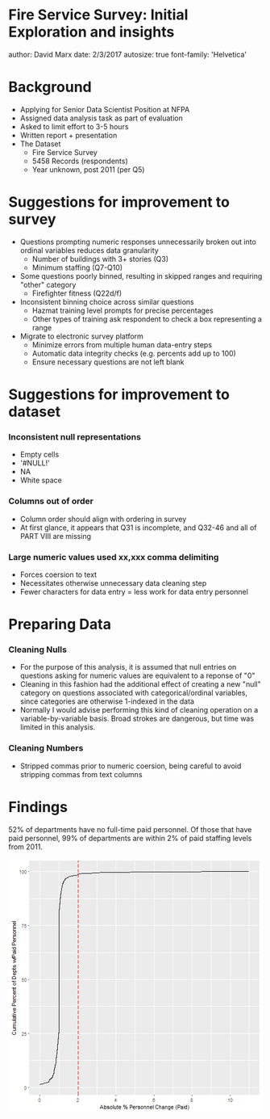 Fire Service Survey: Initial Exploration and insights
========================================================
author: David Marx
date: 2/3/2017
autosize: true
font-family: 'Helvetica'




Background
========================================================

* Applying for Senior Data Scientist Position at NFPA
* Assigned data analysis task as part of evaluation
* Asked to limit effort to 3-5 hours
* Written report + presentation
* The Dataset
  * Fire Service Survey
  * 5458 Records (respondents)
  * Year unknown, post 2011 (per Q5)

Suggestions for improvement to survey
========================================================

* Questions prompting numeric responses unnecessarily broken out into ordinal variables reduces data granularity
  * Number of buildings with 3+ stories (Q3)
  * Minimum staffing (Q7-Q10)
* Some questions poorly binned, resulting in skipped ranges and requiring "other" category
  * Firefighter fitness (Q22d/f)
* Inconsistent binning choice across similar questions
  * Hazmat training level prompts for precise percentages
  * Other types of training ask respondent to check a box representing a range
* Migrate to electronic survey platform
  * Minimize errors from multiple human data-entry steps
  * Automatic data integrity checks (e.g. percents add up to 100)
  * Ensure necessary questions are not left blank


Suggestions for improvement to dataset
========================================================

### Inconsistent null representations
* Empty cells
* '#NULL!'
* NA
* White space
### Columns out of order
  * Column order should align with ordering in survey
  * At first glance, it appears that Q31 is incomplete, and Q32-46 and all of PART VIII are missing
  
### Large numeric values used xx,xxx comma delimiting
* Forces coersion to text
* Necessitates otherwise unnecessary data cleaning step
* Fewer characters for data entry = less work for data entry personnel

Preparing Data
========================================================
### Cleaning Nulls
* For the purpose of this analysis, it is assumed that null entries on questions asking for numeric values are equivalent to a reponse of "0"
* Cleaning in this fashion had the additional effect of creating a new "null" category on questions associated with categorical/ordinal variables, since categories are otherwise 1-indexed in the data
* Normally I would advise performing this kind of cleaning operation on a variable-by-variable basis. Broad strokes are dangerous, but time was limited in this analysis.

### Cleaning Numbers
* Stripped commas prior to numeric coersion, being careful to avoid stripping 
  commas from text columns

Findings
========================================================

52% of departments have no full-time paid personnel. Of those that have paid personnel, 99% of departments are within 2% of paid staffing levels from 2011. 


![plot of chunk unnamed-chunk-2](presentation-figure/unnamed-chunk-2-1.png)


